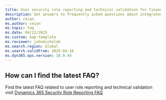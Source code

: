 ```yaml
---
title: User security role reporting and technical validation for finance and operations apps FAQ
description: Get answers to frequently asked questions about integrated license management and the requirements for finance and operations apps.
author: ceian
ms.author: ceian
ms.topic: faq
ms.date: 04/22/2025
ms.custom: bap-template
ms.reviewer: johnmichalak
ms.search.region: Global
ms.search.validFrom: 2025-04-18
ms.dyn365.ops.version: 10.0.44
---
```


## How can I find the latest FAQ?

Find the latest FAQ related to user role reporting and technical validation visit [Dynamics 365 Security Role Reporting FAQ](https://go.microsoft.com/fwlink/?linkid=2319108)
